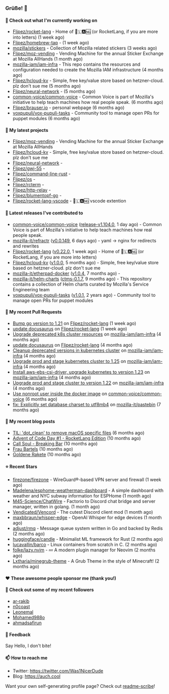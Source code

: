 ### Grüße! 👋

#### 👷 Check out what I'm currently working on

- [Flipez/rocket-lang](https://github.com/Flipez/rocket-lang) - Home of 🚀🇱🅰🆖 (or RocketLang, if you are more into letters) (1 week ago)
- [Flipez/homebrew-tap](https://github.com/Flipez/homebrew-tap) -  (1 week ago)
- [mozilla/stickers](https://github.com/mozilla/stickers) - Collection of Mozilla related stickers (3 weeks ago)
- [Flipez/moz-vending](https://github.com/Flipez/moz-vending) - Vending Machine for the annual Sticker Exchange at Mozilla AllHands (1 month ago)
- [mozilla-iam/iam-infra](https://github.com/mozilla-iam/iam-infra) - This repo contains the resources and configuration needed to create the Mozilla IAM infrastructure (4 months ago)
- [Flipez/hcloud-kv](https://github.com/Flipez/hcloud-kv) - Simple, free key/value store based on hetzner-cloud. plz don&#39;t sue me (5 months ago)
- [Flipez/neural-network](https://github.com/Flipez/neural-network) -  (5 months ago)
- [common-voice/common-voice](https://github.com/common-voice/common-voice) - Common Voice is part of Mozilla&#39;s initiative to help teach machines how real people speak. (6 months ago)
- [Flipez/brauser.io](https://github.com/Flipez/brauser.io) - personal webpage (6 months ago)
- [voxpupuli/vox-pupuli-tasks](https://github.com/voxpupuli/vox-pupuli-tasks) - Community tool to manage open PRs for puppet modules (6 months ago)

#### 🌱 My latest projects

- [Flipez/moz-vending](https://github.com/Flipez/moz-vending) - Vending Machine for the annual Sticker Exchange at Mozilla AllHands
- [Flipez/hcloud-kv](https://github.com/Flipez/hcloud-kv) - Simple, free key/value store based on hetzner-cloud. plz don&#39;t sue me
- [Flipez/neural-network](https://github.com/Flipez/neural-network) - 
- [Flipez/gwj-55](https://github.com/Flipez/gwj-55) - 
- [Flipez/command-line-rust](https://github.com/Flipez/command-line-rust) - 
- [Flipez/os](https://github.com/Flipez/os) - 
- [Flipez/rcterm](https://github.com/Flipez/rcterm) - 
- [Flipez/http-relay](https://github.com/Flipez/http-relay) - 
- [Flipez/blumentopf-go](https://github.com/Flipez/blumentopf-go) - 
- [Flipez/rocket-lang-vscode](https://github.com/Flipez/rocket-lang-vscode) - 🚀🇱🅰🆖 vscode extention


#### 🔭 Latest releases I've contributed to

- [common-voice/common-voice](https://github.com/common-voice/common-voice) ([release-v1.104.0](https://github.com/common-voice/common-voice/releases/tag/release-v1.104.0), 1 day ago) - Common Voice is part of Mozilla&#39;s initiative to help teach machines how real people speak.
- [mozilla-it/refractr](https://github.com/mozilla-it/refractr) ([v0.0.149](https://github.com/mozilla-it/refractr/releases/tag/v0.0.149), 6 days ago) - yaml -&gt; nginx for redirects and rewrites
- [Flipez/rocket-lang](https://github.com/Flipez/rocket-lang) ([v0.22.0](https://github.com/Flipez/rocket-lang/releases/tag/v0.22.0), 1 week ago) - Home of 🚀🇱🅰🆖 (or RocketLang, if you are more into letters)
- [Flipez/hcloud-kv](https://github.com/Flipez/hcloud-kv) ([v1.0.0](https://github.com/Flipez/hcloud-kv/releases/tag/v1.0.0), 5 months ago) - Simple, free key/value store based on hetzner-cloud. plz don&#39;t sue me
- [mozilla-it/etherpad-docker](https://github.com/mozilla-it/etherpad-docker) ([v1.0.4](https://github.com/mozilla-it/etherpad-docker/releases/tag/v1.0.4), 7 months ago) - 
- [mozilla-it/helm-charts](https://github.com/mozilla-it/helm-charts) ([ctms-0.1.7](https://github.com/mozilla-it/helm-charts/releases/tag/ctms-0.1.7), 9 months ago) - This repository contains a collection of Helm charts curated by Mozilla&#39;s Service Engineering team
- [voxpupuli/vox-pupuli-tasks](https://github.com/voxpupuli/vox-pupuli-tasks) ([v1.0.1](https://github.com/voxpupuli/vox-pupuli-tasks/releases/tag/v1.0.1), 2 years ago) - Community tool to manage open PRs for puppet modules

#### 🔨 My recent Pull Requests

- [Bump go version to 1.21](https://github.com/Flipez/rocket-lang/pull/195) on [Flipez/rocket-lang](https://github.com/Flipez/rocket-lang) (1 week ago)
- [update docusaurus](https://github.com/Flipez/rocket-lang/pull/192) on [Flipez/rocket-lang](https://github.com/Flipez/rocket-lang) (1 week ago)
- [Upgrade deprecated k8s cluster resources](https://github.com/mozilla-iam/iam-infra/pull/317) on [mozilla-iam/iam-infra](https://github.com/mozilla-iam/iam-infra) (4 months ago)
- [update docusaurus](https://github.com/Flipez/rocket-lang/pull/187) on [Flipez/rocket-lang](https://github.com/Flipez/rocket-lang) (4 months ago)
- [Cleanup deprecated versions in kubernetes cluster](https://github.com/mozilla-iam/iam-infra/pull/316) on [mozilla-iam/iam-infra](https://github.com/mozilla-iam/iam-infra) (4 months ago)
- [Upgrade prod and stage kubernetes cluster to 1.25](https://github.com/mozilla-iam/iam-infra/pull/315) on [mozilla-iam/iam-infra](https://github.com/mozilla-iam/iam-infra) (4 months ago)
- [Install aws-ebs-csi-driver, upgrade kubernetes to version 1.23](https://github.com/mozilla-iam/iam-infra/pull/314) on [mozilla-iam/iam-infra](https://github.com/mozilla-iam/iam-infra) (4 months ago)
- [Upgrade prod and stage cluster to version 1.22](https://github.com/mozilla-iam/iam-infra/pull/313) on [mozilla-iam/iam-infra](https://github.com/mozilla-iam/iam-infra) (4 months ago)
- [Use nonroot user inside the docker image](https://github.com/common-voice/common-voice/pull/3999) on [common-voice/common-voice](https://github.com/common-voice/common-voice) (6 months ago)
- [fix: Explicitly set database charset to utf8mb4](https://github.com/mozilla-it/pastebin/pull/15) on [mozilla-it/pastebin](https://github.com/mozilla-it/pastebin) (7 months ago)

#### 📜 My recent blog posts

- [TIL: &#39;dot_clean&#39; to remove macOS specific files](https://auch.cool/posts/2023/til-dot-clean/) (6 months ago)
- [Advent of Code Day #1 - RocketLang Edition](https://auch.cool/posts/2022/aoc-day-1/) (10 months ago)
- [Call Soul - Breaking Bar](https://auch.cool/munich/call-soul/) (10 months ago)
- [Frau Bartels](https://auch.cool/munich/frau-bartels/) (10 months ago)
- [Goldene Rakete](https://auch.cool/munich/goldene-rakete/) (10 months ago)

#### ⭐ Recent Stars

- [firezone/firezone](https://github.com/firezone/firezone) - WireGuard®-based VPN server and firewall (1 week ago)
- [Madelena/esphome-weatherman-dashboard](https://github.com/Madelena/esphome-weatherman-dashboard) - A simple dashboard with weather and NYC subway information for ESPHome (1 month ago)
- [M45-Science/ChatWire](https://github.com/M45-Science/ChatWire) - Factorio to Discord chat bridge and server manager, written in golang. (1 month ago)
- [Vendicated/Vencord](https://github.com/Vendicated/Vencord) - The cutest Discord client mod (1 month ago)
- [maxbbraun/whisper-edge](https://github.com/maxbbraun/whisper-edge) - OpenAI Whisper for edge devices (1 month ago)
- [adjust/rmq](https://github.com/adjust/rmq) - Message queue system written in Go and backed by Redis (2 months ago)
- [huggingface/candle](https://github.com/huggingface/candle) - Minimalist ML framework for Rust (2 months ago)
- [lucavallin/barco](https://github.com/lucavallin/barco) - Linux containers from scratch in C. (2 months ago)
- [folke/lazy.nvim](https://github.com/folke/lazy.nvim) - 💤 A modern plugin manager for Neovim (2 months ago)
- [Lxtharia/minegrub-theme](https://github.com/Lxtharia/minegrub-theme) - A Grub Theme in the style of Minecraft! (2 months ago)

#### ❤️ These awesome people sponsor me (thank you!)


#### 👯 Check out some of my recent followers

- [ar-rakib](https://github.com/ar-rakib)
- [n0coast](https://github.com/n0coast)
- [Leonemal](https://github.com/Leonemal)
- [Mohamed988o](https://github.com/Mohamed988o)
- [ahmadsafirun](https://github.com/ahmadsafirun)

#### 💬 Feedback

Say Hello, I don't bite!

#### 📫 How to reach me

- Twitter: https://twitter.com/Was1NicerDude
- Blog: https://auch.cool

Want your own self-generating profile page? Check out [readme-scribe](https://github.com/muesli/readme-scribe)!

